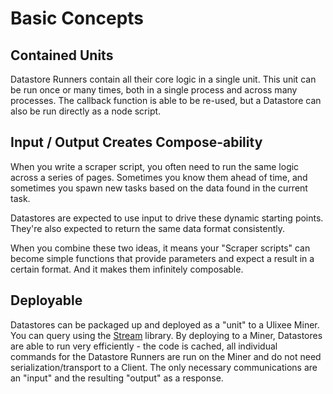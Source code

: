 # Basic Concepts

## Contained Units

Datastore Runners contain all their core logic in a single unit. This unit can be run once or many times, both in a single process and across many processes. The callback function is able to be re-used, but a Datastore can also be run directly as a node script.

## Input / Output Creates Compose-ability

When you write a scraper script, you often need to run the same logic across a series of pages. Sometimes you know them ahead of time, and sometimes you spawn new tasks based on the data found in the current task.

Datastores are expected to use input to drive these dynamic starting points. They're also expected to return the same data format consistently.

When you combine these two ideas, it means your "Scraper scripts" can become simple functions that provide parameters and expect a result in a certain format. And it makes them infinitely composable.

## Deployable

Datastores can be packaged up and deployed as a "unit" to a Ulixee Miner. You can query using the [Stream](https://ulixee.org/docs/stream) library. By deploying to a Miner, Datastores are able to run very efficiently - the code is cached, all individual commands for the Datastore Runners are run on the Miner and do not need serialization/transport to a Client. The only necessary communications are an "input" and the resulting "output" as a response.

